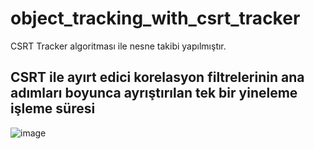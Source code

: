 # object_tracking_with_csrt_tracker
CSRT Tracker algoritması ile nesne takibi yapılmıştır.
## CSRT ile ayırt edici korelasyon filtrelerinin ana adımları boyunca ayrıştırılan tek bir yineleme işleme süresi 
![image](https://user-images.githubusercontent.com/81264301/152055086-63609eac-6b5b-4501-aaa3-c19b6faf7004.png)


